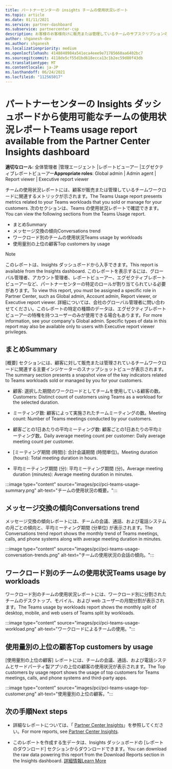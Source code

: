 ```yaml
---
title: パートナーセンターの insights チームの使用状況レポート
ms.topic: article
ms.date: 01/11/2021
ms.service: partner-dashboard
ms.subservice: partnercenter-csp
description: お客様のお客様向けに販売または管理しているチームのサブスクリプションの使用状況について、どのようなことができるかをご確認ください。
author: shganesh-dev
ms.author: shganesh
ms.localizationpriority: medium
ms.openlocfilehash: 4148848984a541eca4eee9e71785660aa6402bc7
ms.sourcegitcommit: 4118de5cf55d1bd618ecca13c1b2ec59d80f43db
ms.translationtype: MT
ms.contentlocale: ja-JP
ms.lasthandoff: 06/24/2021
ms.locfileid: "112565017"
---
```

# <a name="teams-usage-report-available-from-the-partner-center-insights-dashboard"></a><span data-ttu-id="bff68-103">パートナーセンターの Insights ダッシュボードから使用可能なチームの使用状況レポート</span><span class="sxs-lookup"><span data-stu-id="bff68-103">Teams usage report available from the Partner Center Insights dashboard</span></span>

<span data-ttu-id="bff68-104">**適切なロール**: 全体管理者 |管理エージェント |レポートビューアー |エグゼクティブレポートビューアー</span><span class="sxs-lookup"><span data-stu-id="bff68-104">**Appropriate roles**: Global admin | Admin agent | Report viewer | Executive report viewer</span></span>

<span data-ttu-id="bff68-105">チームの使用状況レポートには、顧客が販売または管理しているチームワークロードに関連するメトリックが示されます。</span><span class="sxs-lookup"><span data-stu-id="bff68-105">The Teams Usage report presents metrics related to your Teams workloads that you sold or manage for your customers.</span></span> <span data-ttu-id="bff68-106">次のセクションは、Teams の使用状況レポートで確認できます。</span><span class="sxs-lookup"><span data-stu-id="bff68-106">You can view the following sections from the Teams Usage report.</span></span>

- <span data-ttu-id="bff68-107">まとめ</span><span class="sxs-lookup"><span data-stu-id="bff68-107">Summary</span></span>
- <span data-ttu-id="bff68-108">メッセージ交換の傾向</span><span class="sxs-lookup"><span data-stu-id="bff68-108">Conversations trend</span></span>
- <span data-ttu-id="bff68-109">ワークロード別のチームの使用状況</span><span class="sxs-lookup"><span data-stu-id="bff68-109">Teams usage by workloads</span></span>
- <span data-ttu-id="bff68-110">使用量別の上位の顧客</span><span class="sxs-lookup"><span data-stu-id="bff68-110">Top customers by usage</span></span>

 > [!NOTE]
 > <span data-ttu-id="bff68-111">このレポートは、Insights ダッシュボードから入手できます。</span><span class="sxs-lookup"><span data-stu-id="bff68-111">This report is available from the Insights dashboard.</span></span> <span data-ttu-id="bff68-112">このレポートを表示するには、グローバル管理者、アカウント管理者、レポートビューアー、エグゼクティブレポートビューアーなど、パートナーセンターの特定のロールが割り当てられている必要があります。</span><span class="sxs-lookup"><span data-stu-id="bff68-112">To view this report, you must be assigned a specific role in Partner Center, such as Global admin, Account admin, Report viewer, or Executive report viewer.</span></span> <span data-ttu-id="bff68-113">詳細については、会社のグローバル管理者に問い合わせてください。このレポートの特定の種類のデータは、エグゼクティブレポートビューアーの特権を持つユーザーのみが使用できる場合もあります。</span><span class="sxs-lookup"><span data-stu-id="bff68-113">For more information, see your company's Global admin. Specific types of data in this report may also be available only to users with Executive report viewer privileges.</span></span>

## <a name="summary"></a><span data-ttu-id="bff68-114">まとめ</span><span class="sxs-lookup"><span data-stu-id="bff68-114">Summary</span></span>

<span data-ttu-id="bff68-115">[概要] セクションには、顧客に対して販売または管理されているチームワークロードに関連する主要インジケーターのスナップショットビューが表示されます。</span><span class="sxs-lookup"><span data-stu-id="bff68-115">The summary section presents a snapshot view of the key indicators related to Teams workloads sold or managed by you for your customers.</span></span>  

- <span data-ttu-id="bff68-116">顧客: 選択した期間のワークロードとしてチームを使用している顧客の数。</span><span class="sxs-lookup"><span data-stu-id="bff68-116">Customers: Distinct count of customers using Teams as a workload for the selected duration.</span></span>

- <span data-ttu-id="bff68-117">ミーティング数: 顧客によって実施されたチームミーティングの数。</span><span class="sxs-lookup"><span data-stu-id="bff68-117">Meeting count: Number of Teams meetings conducted by your customers.</span></span>

- <span data-ttu-id="bff68-118">顧客ごとの1日あたりの平均ミーティング数: 顧客ごとの1日あたりの平均ミーティング数。</span><span class="sxs-lookup"><span data-stu-id="bff68-118">Daily average meeting count per customer: Daily average meeting count per customer.</span></span> 

- <span data-ttu-id="bff68-119">[ミーティング期間 (時間)]: 合計会議期間 (時間単位)。</span><span class="sxs-lookup"><span data-stu-id="bff68-119">Meeting duration (hours): Total meeting duration in hours.</span></span> 

- <span data-ttu-id="bff68-120">平均ミーティング期間 (分): 平均ミーティング期間 (分)。</span><span class="sxs-lookup"><span data-stu-id="bff68-120">Average meeting duration (minutes): Average meeting duration in minutes.</span></span> 

:::image type="content" source="images/pci/pci-teams-usage-summary.png" alt-text="チームの使用状況の概要。":::

## <a name="conversations-trend"></a><span data-ttu-id="bff68-122">メッセージ交換の傾向</span><span class="sxs-lookup"><span data-stu-id="bff68-122">Conversations trend</span></span>

<span data-ttu-id="bff68-123">メッセージ交換の傾向レポートには、チームの会議、通話、および電話システムの月ごとの傾向と、平均ミーティング期間 (分単位) が表示されます。</span><span class="sxs-lookup"><span data-stu-id="bff68-123">The Conversations trend report shows the monthly trend of Teams meetings, calls, and phone systems along with average meeting duration in minutes.</span></span>

:::image type="content" source="images/pci/pci-teams-usage-conversation-trends.png" alt-text="チームの使用状況の会話の傾向。":::

## <a name="teams-usage-by-workloads"></a><span data-ttu-id="bff68-125">ワークロード別のチームの使用状況</span><span class="sxs-lookup"><span data-stu-id="bff68-125">Teams usage by workloads</span></span>

<span data-ttu-id="bff68-126">ワークロード別のチームの使用状況レポートには、ワークロード別に分割されたチームのデスクトップ、モバイル、および web ユーザーの月間分割が表示されます。</span><span class="sxs-lookup"><span data-stu-id="bff68-126">The Teams usage by workloads report shows the monthly split of desktop, mobile, and web users of Teams split by workloads.</span></span>

:::image type="content" source="images/pci/pci-teams-usage-workload.png" alt-text="ワークロードによるチームの使用。":::

## <a name="top-customers-by-usage"></a><span data-ttu-id="bff68-128">使用量別の上位の顧客</span><span class="sxs-lookup"><span data-stu-id="bff68-128">Top customers by usage</span></span>

<span data-ttu-id="bff68-129">[使用量別の上位の顧客] レポートには、チームの会議、通話、および電話システムとサードパーティ製アプリの上位の顧客の使用状況が表示されます。</span><span class="sxs-lookup"><span data-stu-id="bff68-129">The Top customers by usage report shows the usage of top customers for Teams meetings, calls, and phone systems and third-party apps.</span></span>

:::image type="content" source="images/pci/pci-teams-usage-top-customer.png" alt-text="使用量別の上位の顧客。":::

## <a name="next-steps"></a><span data-ttu-id="bff68-131">次の手順</span><span class="sxs-lookup"><span data-stu-id="bff68-131">Next steps</span></span>

- <span data-ttu-id="bff68-132">詳細なレポートについては、「 [Partner Center Insights](partner-center-insights.md)」を参照してください。</span><span class="sxs-lookup"><span data-stu-id="bff68-132">For more reports, see [Partner Center Insights](partner-center-insights.md).</span></span>

- <span data-ttu-id="bff68-133">このレポートを作成する生データは、Insights ダッシュボードの [レポートのダウンロード] セクションからダウンロードできます。</span><span class="sxs-lookup"><span data-stu-id="bff68-133">You can download the raw data powering this report from the Download Reports section in the Insights dashboard.</span></span> [<span data-ttu-id="bff68-134">詳細情報</span><span class="sxs-lookup"><span data-stu-id="bff68-134">Learn More</span></span>](pci-download-reports.md) 
